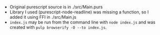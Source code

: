 - Original purescript source is in ./src/Main.purs
- Library I used (purescript-node-readline) was missing a function, so I added
  it using FFI in ./src/Main.js
- `index.js` may be run from the command line with `node index.js` and was
  created with `pulp browserify -O --to index.js`.
